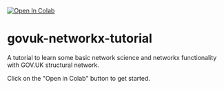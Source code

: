 [![Open In Colab](https://colab.research.google.com/assets/colab-badge.svg)](https://colab.research.google.com/github/govuk-networkx-tutorial/networkx_tutorial_govuk_structural_network_adjacency.ipynb)

# govuk-networkx-tutorial
A tutorial to learn some basic network science and networkx functionality with GOV.UK structural network.


Click on the "Open in Colab" button to get started.


